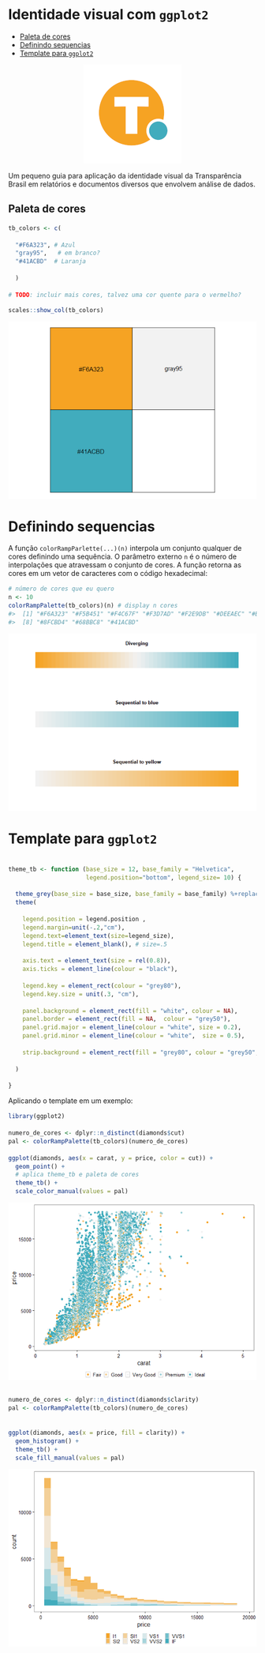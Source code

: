 Identidade visual com `ggplot2`
================

  - [Paleta de cores](#paleta-de-cores)
  - [Definindo sequencias](#definindo-sequencias)
  - [Template para `ggplot2`](#template-para-ggplot2)

<p align="center">

<img src="logo_200x200.png" />

</p>

Um pequeno guia para aplicação da identidade visual da Transparência
Brasil em relatórios e documentos diversos que envolvem análise de
dados.

## Paleta de cores

``` r
tb_colors <- c(
  
  "#F6A323", # Azul 
  "gray95",   # em branco?
  "#41ACBD"  # Laranja
  
  )

# TODO: incluir mais cores, talvez uma cor quente para o vermelho?
```

``` r
scales::show_col(tb_colors)
```

<img src="README_files/figure-gfm/unnamed-chunk-2-1.png" style="display: block; margin: auto;" />

# Definindo sequencias

A função `colorRampParlette(...)(n)` interpola um conjunto qualquer de
cores definindo uma sequência. O parâmetro externo `n` é o número de
interpolações que atravessam o conjunto de cores. A função retorna as
cores em um vetor de caracteres com o código hexadecimal:

``` r
# número de cores que eu quero
n <- 10
colorRampPalette(tb_colors)(n) # display n cores
#>  [1] "#F6A323" "#F5B451" "#F4C67F" "#F3D7AD" "#F2E9DB" "#DEEAEC" "#B7DAE0"
#>  [8] "#8FCBD4" "#68BBC8" "#41ACBD"
```

<img src="README_files/figure-gfm/unnamed-chunk-4-1.png" style="display: block; margin: auto;" />

# Template para `ggplot2`

``` r

theme_tb <- function (base_size = 12, base_family = "Helvetica",
                      legend.position="bottom", legend_size= 10) {
  
  theme_grey(base_size = base_size, base_family = base_family) %+replace% 
  theme(
    
    legend.position = legend.position , 
    legend.margin=unit(-.2,"cm"),
    legend.text=element_text(size=legend_size),
    legend.title = element_blank(), # size=.5
    
    axis.text = element_text(size = rel(0.8)),
    axis.ticks = element_line(colour = "black"), 
    
    legend.key = element_rect(colour = "grey80"), 
    legend.key.size = unit(.3, "cm"),
    
    panel.background = element_rect(fill = "white", colour = NA),
    panel.border = element_rect(fill = NA,  colour = "grey50"), 
    panel.grid.major = element_line(colour = "white", size = 0.2),
    panel.grid.minor = element_line(colour = "white",  size = 0.5), 
    
    strip.background = element_rect(fill = "grey80", colour = "grey50", size = 0.2)
    
  )
  
}
```

Aplicando o template em um exemplo:

``` r
library(ggplot2)

numero_de_cores <- dplyr::n_distinct(diamonds$cut)
pal <- colorRampPalette(tb_colors)(numero_de_cores)

ggplot(diamonds, aes(x = carat, y = price, color = cut)) +
  geom_point() +
  # aplica theme_tb e paleta de cores
  theme_tb() +
  scale_color_manual(values = pal)
```

<img src="README_files/figure-gfm/unnamed-chunk-6-1.png" style="display: block; margin: auto;" />

``` r

numero_de_cores <- dplyr::n_distinct(diamonds$clarity)
pal <- colorRampPalette(tb_colors)(numero_de_cores)


ggplot(diamonds, aes(x = price, fill = clarity)) + 
  geom_histogram() +
  theme_tb() +
  scale_fill_manual(values = pal)
```

<img src="README_files/figure-gfm/unnamed-chunk-7-1.png" style="display: block; margin: auto;" />
